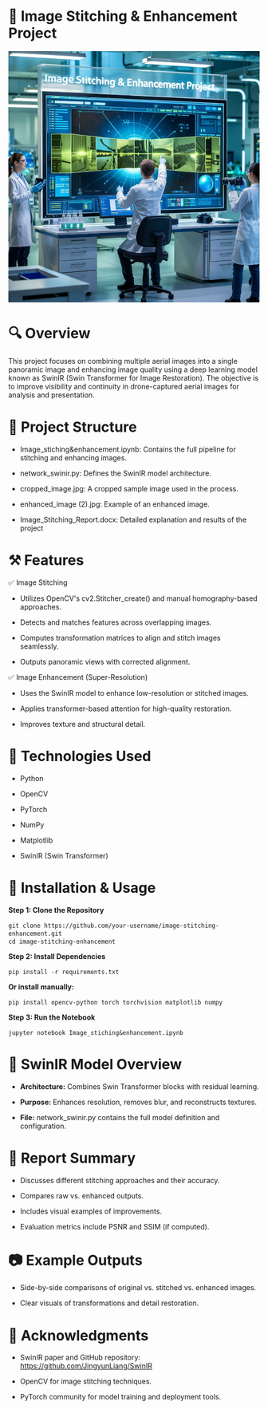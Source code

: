 
# 📸 Image Stitching & Enhancement Project
![image alt](https://github.com/SyedAliNice/Image-Stitching-Enhancement-Project/blob/2795d0da3d0d756dc09756acb9ab844d495a8659/a-digital-illustration-of-a-team-of-rese_CPR6XTysT3Wu43rwZqESoA_YYdMzuw-SFKYog88dAsuGg-fotor-2025040714309.jpg)

#   🔍 Overview

This project focuses on combining multiple aerial images into a single panoramic image and enhancing image quality using a deep learning model known as SwinIR (Swin Transformer for Image Restoration). The objective is to improve visibility and continuity in drone-captured aerial images for analysis and presentation.
#   📂 Project Structure

-   Image_stiching&enhancement.ipynb: Contains the full pipeline for stitching and enhancing images.

-   network_swinir.py: Defines the SwinIR model architecture.

-   cropped_image.jpg: A cropped sample image used in the process.

-   enhanced_image (2).jpg: Example of an enhanced image.

-   Image_Stitching_Report.docx: Detailed explanation and results of the project
#   ⚒️ Features

✅ Image Stitching

-   Utilizes OpenCV's cv2.Stitcher_create() and manual homography-based approaches.

-   Detects and matches features across overlapping images.

-   Computes transformation matrices to align and stitch images seamlessly.

-   Outputs panoramic views with corrected alignment.

✅ Image Enhancement (Super-Resolution)

-   Uses the SwinIR model to enhance low-resolution or stitched images.

-   Applies transformer-based attention for high-quality restoration.

-   Improves texture and structural detail.

#   🧪 Technologies Used

-   Python

-   OpenCV

-   PyTorch

-   NumPy

-   Matplotlib

-   SwinIR (Swin Transformer)
#   🧰 Installation & Usage

**Step 1: Clone the Repository**

    git clone https://github.com/your-username/image-stitching-enhancement.git
    cd image-stitching-enhancement
**Step 2: Install Dependencies**

    pip install -r requirements.txt
**Or install manually:**

    pip install opencv-python torch torchvision matplotlib numpy
**Step 3: Run the Notebook**

    jupyter notebook Image_stiching&enhancement.ipynb
#   🧠 SwinIR Model Overview
-   **Architecture:** Combines Swin Transformer blocks with residual learning.

-   **Purpose:** Enhances resolution, removes blur, and reconstructs textures.

-   **File:** network_swinir.py contains the full model definition and configuration.    

#   📄 Report Summary
-   Discusses different stitching approaches and their accuracy.

-   Compares raw vs. enhanced outputs.

-   Includes visual examples of improvements.

-   Evaluation metrics include PSNR and SSIM (if computed).
#   📷 Example Outputs

-   Side-by-side comparisons of original vs. stitched vs. enhanced images.

-   Clear visuals of transformations and detail restoration.
#   🤝 Acknowledgments

-   SwinIR paper and GitHub repository: https://github.com/JingyunLiang/SwinIR

-   OpenCV for image stitching techniques.

-   PyTorch community for model training and deployment tools.

